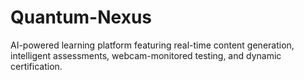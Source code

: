 # Quantum-Nexus
AI-powered learning platform featuring real-time content generation, intelligent assessments, webcam-monitored testing, and dynamic certification.
